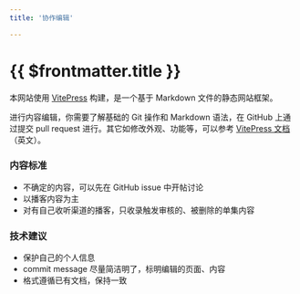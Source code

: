 ```yaml
---
title: '协作编辑'

---
```


# {{ $frontmatter.title }}

本网站使用 [VitePress](https://vitepress.dev/) 构建，是一个基于 Markdown 文件的静态网站框架。

进行内容编辑，你需要了解基础的 Git 操作和 Markdown 语法，在 GitHub 上通过提交 pull request 进行。其它如修改外观、功能等，可以参考 [VitePress 文档](https://vitepress.dev/guide/what-is-vitepress)（英文）。

### 内容标准

- 不确定的内容，可以先在 GitHub issue 中开帖讨论
- 以播客内容为主
- 对有自己收听渠道的播客，只收录触发审核的、被删除的单集内容

### 技术建议

- 保护自己的个人信息
- commit message 尽量简洁明了，标明编辑的页面、内容
- 格式遵循已有文档，保持一致